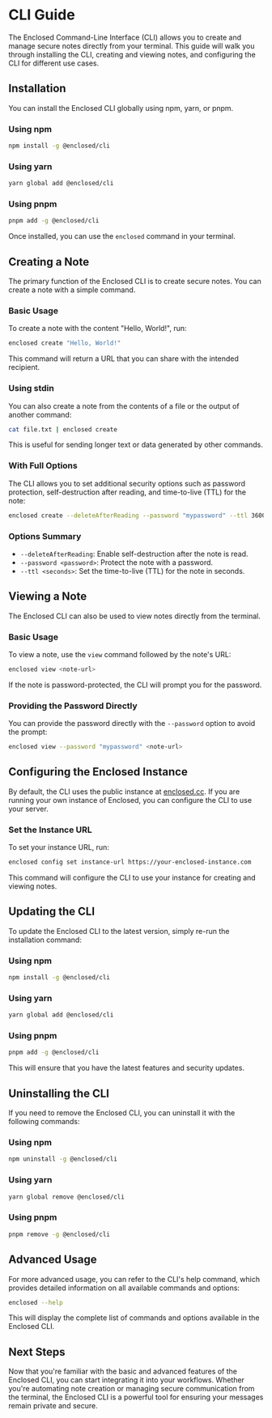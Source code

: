 # CLI Guide

The Enclosed Command-Line Interface (CLI) allows you to create and manage secure notes directly from your terminal. This guide will walk you through installing the CLI, creating and viewing notes, and configuring the CLI for different use cases.

## Installation

You can install the Enclosed CLI globally using npm, yarn, or pnpm.

### Using npm

```bash
npm install -g @enclosed/cli
```

### Using yarn

```bash
yarn global add @enclosed/cli
```

### Using pnpm

```bash
pnpm add -g @enclosed/cli
```

Once installed, you can use the `enclosed` command in your terminal.

## Creating a Note

The primary function of the Enclosed CLI is to create secure notes. You can create a note with a simple command.

### Basic Usage

To create a note with the content "Hello, World!", run:

```bash
enclosed create "Hello, World!"
```

This command will return a URL that you can share with the intended recipient.

### Using stdin

You can also create a note from the contents of a file or the output of another command:

```bash
cat file.txt | enclosed create
```

This is useful for sending longer text or data generated by other commands.

### With Full Options

The CLI allows you to set additional security options such as password protection, self-destruction after reading, and time-to-live (TTL) for the note:

```bash
enclosed create --deleteAfterReading --password "mypassword" --ttl 3600 "This is a secure message."
```
### Options Summary

- `--deleteAfterReading`: Enable self-destruction after the note is read.
- `--password <password>`: Protect the note with a password.
- `--ttl <seconds>`: Set the time-to-live (TTL) for the note in seconds.

## Viewing a Note

The Enclosed CLI can also be used to view notes directly from the terminal.

### Basic Usage

To view a note, use the `view` command followed by the note's URL:

```bash
enclosed view <note-url>
```

If the note is password-protected, the CLI will prompt you for the password.

### Providing the Password Directly

You can provide the password directly with the `--password` option to avoid the prompt:

```bash
enclosed view --password "mypassword" <note-url>
```

## Configuring the Enclosed Instance

By default, the CLI uses the public instance at [enclosed.cc](https://yhjf.zymn.cc). If you are running your own instance of Enclosed, you can configure the CLI to use your server.

### Set the Instance URL

To set your instance URL, run:

```bash
enclosed config set instance-url https://your-enclosed-instance.com
```

This command will configure the CLI to use your instance for creating and viewing notes.

## Updating the CLI

To update the Enclosed CLI to the latest version, simply re-run the installation command:

### Using npm

```bash
npm install -g @enclosed/cli
```

### Using yarn

```bash
yarn global add @enclosed/cli
```

### Using pnpm

```bash
pnpm add -g @enclosed/cli
```

This will ensure that you have the latest features and security updates.

## Uninstalling the CLI

If you need to remove the Enclosed CLI, you can uninstall it with the following commands:

### Using npm

```bash
npm uninstall -g @enclosed/cli
```

### Using yarn

```bash
yarn global remove @enclosed/cli
```

### Using pnpm

```bash
pnpm remove -g @enclosed/cli
```

## Advanced Usage

For more advanced usage, you can refer to the CLI's help command, which provides detailed information on all available commands and options:

```bash
enclosed --help
```

This will display the complete list of commands and options available in the Enclosed CLI.

## Next Steps

Now that you're familiar with the basic and advanced features of the Enclosed CLI, you can start integrating it into your workflows. Whether you're automating note creation or managing secure communication from the terminal, the Enclosed CLI is a powerful tool for ensuring your messages remain private and secure.
